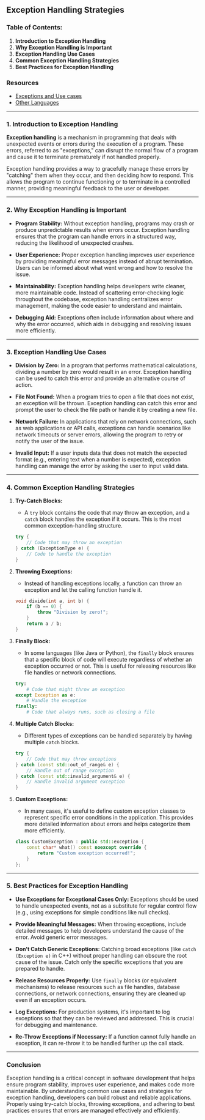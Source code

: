 ## Exception Handling Strategies

### Table of Contents:

1. **Introduction to Exception Handling**
2. **Why Exception Handling is Important**
3. **Exception Handling Use Cases**
4. **Common Exception Handling Strategies**
5. **Best Practices for Exception Handling**

### Resources

- [Exceptions and Use cases](./ExceptionUsecase.md)
- [Other Languages](./Others.md`)

---

### 1. Introduction to Exception Handling

**Exception handling** is a mechanism in programming that deals with unexpected events or errors during the execution of
a program. These errors, referred to as "exceptions," can disrupt the normal flow of a program and cause it to terminate
prematurely if not handled properly.

Exception handling provides a way to gracefully manage these errors by "catching" them when they occur, and then
deciding how to respond. This allows the program to continue functioning or to terminate in a controlled manner,
providing meaningful feedback to the user or developer.

---

### 2. Why Exception Handling is Important

- **Program Stability:** Without exception handling, programs may crash or produce unpredictable results when errors
  occur. Exception handling ensures that the program can handle errors in a structured way, reducing the likelihood of
  unexpected crashes.

- **User Experience:** Proper exception handling improves user experience by providing meaningful error messages instead
  of abrupt termination. Users can be informed about what went wrong and how to resolve the issue.

- **Maintainability:** Exception handling helps developers write cleaner, more maintainable code. Instead of scattering
  error-checking logic throughout the codebase, exception handling centralizes error management, making the code easier
  to understand and maintain.

- **Debugging Aid:** Exceptions often include information about where and why the error occurred, which aids in
  debugging and resolving issues more efficiently.

---

### 3. Exception Handling Use Cases

- **Division by Zero:** In a program that performs mathematical calculations, dividing a number by zero would result in
  an error. Exception handling can be used to catch this error and provide an alternative course of action.

- **File Not Found:** When a program tries to open a file that does not exist, an exception will be thrown. Exception
  handling can catch this error and prompt the user to check the file path or handle it by creating a new file.

- **Network Failure:** In applications that rely on network connections, such as web applications or API calls,
  exceptions can handle scenarios like network timeouts or server errors, allowing the program to retry or notify the
  user of the issue.

- **Invalid Input:** If a user inputs data that does not match the expected format (e.g., entering text when a number is
  expected), exception handling can manage the error by asking the user to input valid data.

---

### 4. Common Exception Handling Strategies

1. **Try-Catch Blocks:**
    - A `try` block contains the code that may throw an exception, and a `catch` block handles the exception if it
      occurs. This is the most common exception-handling structure.
   ```cpp
   try {
       // Code that may throw an exception
   } catch (ExceptionType e) {
       // Code to handle the exception
   }
   ```

2. **Throwing Exceptions:**
    - Instead of handling exceptions locally, a function can throw an exception and let the calling function handle it.
   ```cpp
   void divide(int a, int b) {
       if (b == 0) {
           throw "Division by zero!";
       }
       return a / b;
   }
   ```

3. **Finally Block:**
    - In some languages (like Java or Python), the `finally` block ensures that a specific block of code will execute
      regardless of whether an exception occurred or not. This is useful for releasing resources like file handles or
      network connections.
   ```python
   try:
       # Code that might throw an exception
   except Exception as e:
       # Handle the exception
   finally:
       # Code that always runs, such as closing a file
   ```

4. **Multiple Catch Blocks:**
    - Different types of exceptions can be handled separately by having multiple `catch` blocks.
   ```cpp
   try {
       // Code that may throw exceptions
   } catch (const std::out_of_range& e) {
       // Handle out of range exception
   } catch (const std::invalid_argument& e) {
       // Handle invalid argument exception
   }
   ```

5. **Custom Exceptions:**
    - In many cases, it's useful to define custom exception classes to represent specific error conditions in the
      application. This provides more detailed information about errors and helps categorize them more efficiently.
   ```cpp
   class CustomException : public std::exception {
       const char* what() const noexcept override {
           return "Custom exception occurred!";
       }
   };
   ```

---

### 5. Best Practices for Exception Handling

- **Use Exceptions for Exceptional Cases Only:** Exceptions should be used to handle unexpected events, not as a
  substitute for regular control flow (e.g., using exceptions for simple conditions like null checks).

- **Provide Meaningful Messages:** When throwing exceptions, include detailed messages to help developers understand the
  cause of the error. Avoid generic error messages.

- **Don’t Catch Generic Exceptions:** Catching broad exceptions (like `catch (Exception e)` in C++) without proper
  handling can obscure the root cause of the issue. Catch only the specific exceptions that you are prepared to handle.

- **Release Resources Properly:** Use `finally` blocks (or equivalent mechanisms) to release resources such as file
  handles, database connections, or network connections, ensuring they are cleaned up even if an exception occurs.

- **Log Exceptions:** For production systems, it's important to log exceptions so that they can be reviewed and
  addressed. This is crucial for debugging and maintenance.

- **Re-Throw Exceptions if Necessary:** If a function cannot fully handle an exception, it can re-throw it to be handled
  further up the call stack.

---

### Conclusion

Exception handling is a critical concept in software development that helps ensure program stability, improves user
experience, and makes code more maintainable. By understanding common use cases and strategies for exception handling,
developers can build robust and reliable applications. Properly using try-catch blocks, throwing exceptions, and
adhering to best practices ensures that errors are managed effectively and efficiently.